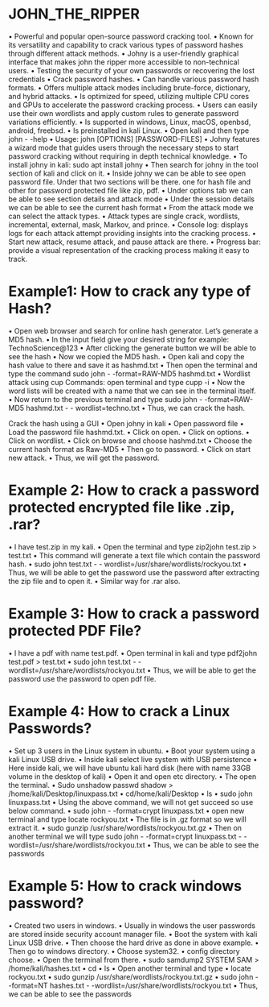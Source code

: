 # JOHN_THE_RIPPER

•	Powerful and popular open-source password cracking tool.
•	Known for its versatility and capability to crack various types of password hashes through different attack methods.
•	Johny is a user-friendly graphical interface that makes john the ripper more accessible to non-technical users.
•	Testing the security of your own passwords or recovering the lost credentials
•	Crack password hashes.
•	Can handle various password hash formats.
•	Offers multiple attack modes including brute-force, dictionary, and hybrid attacks.
•	Is optimized for speed, utilizing multiple CPU cores and GPUs to accelerate the password cracking process.
•	Users can easily use their own wordlists and apply custom rules to generate password variations efficiently. 
•	Is supported in windows, Linux, macOS, openbsd, android, freebsd.
•	Is preinstalled in kali Linux.
•	Open kali and then type john - -help
•	Usage: john [OPTIONS] [PASSWORD-FILES]
•	Johny features a wizard mode that guides users through the necessary steps to start password cracking without requiring in depth technical knowledge.
•	To install johny in kali: sudo apt install johny
•	Then search for johny in the tool section of kali and click on it.
•	Inside johny we can be able to see open password file. Under that two sections will be there. one for hash file and other for password protected file like zip, pdf.
•	Under options tab we can be able to see section details and attack mode
•	Under the session details we can be able to see the current hash format
•	From the attack mode we can select the attack types.
•	Attack types are single crack, wordlists, incremental, external, mask, Markov, and prince.
•	Console log: displays logs for each attack attempt providing insights into the cracking process.
•	Start new attack, resume attack, and pause attack are there.
•	Progress bar: provide a visual representation of the cracking process making it easy to track.

# Example1: How to crack any type of Hash?

•	Open web browser and search for online hash generator. Let’s generate a MD5 hash.
•	In the input field give your desired string for example: TechnoScience@123
•	After clicking the generate button we will be able to see the hash
•	Now we copied the MD5 hash.
•	Open kali and copy the hash value to there and save it as hashmd.txt
•	Then open the terminal and type the command sudo john - -format=RAW-MD5 hashmd.txt
•	Wordlist attack using cup
Commands: open terminal and type
cupp -i
•	Now the word lists will be created with a name that we can see in the terminal itself.
•	Now return to the previous terminal and type sudo john - -format=RAW-MD5 hashmd.txt - -  wordlist=techno.txt
•	Thus, we can crack the hash.

Crack the hash using a GUI
•	Open johny in kali
•	Open password file
•	Load the password file hashmd.txt.
•	Click on open.
•	Click on options.
•	Click on wordlist.
•	Click on browse and choose hashmd.txt
•	Choose the current hash format as Raw-MD5
•	Then go to password.
•	Click on start new attack.
•	Thus, we will get the password.


# Example 2: How to crack a password protected encrypted file like .zip, .rar?

•	I have test.zip in my kali. 
•	Open the terminal and type zip2john test.zip > test.txt
•	This command will generate a text file which contain the password hash.
•	sudo john test.txt - - wordlist=/usr/share/wordlists/rockyou.txt
•	Thus, we will be able to get the password use the password after extracting the zip file and to open it.
•	Similar way for .rar also.

# Example 3: How to crack a password protected PDF File?

•	I have a pdf with name test.pdf.
•	Open terminal in kali and type pdf2john test.pdf > test.txt
•	sudo john test.txt - - wordlist=/usr/share/wordlists/rockyou.txt
•	Thus, we will be able to get the password use the password to open pdf file.


# Example 4: How to crack a Linux Passwords?

•	Set up 3 users in the Linux system in ubuntu.
•	Boot your system using a kali Linux USB drive.
•	Inside kali select live system with USB persistence 
•	Here inside kali, we will have ubuntu kali hard disk (here with name 33GB volume in the desktop of kali)
•	Open it and open etc directory.
•	The open the terminal.
•	Sudo unshadow passwd shadow > /home/kali/Desktop/linuxpass.txt
•	cd/home/kali/Desktop
•	ls
•	sudo john linuxpass.txt
•	Using the above command, we will not get succeed so use below command.
•	sudo john - -format=crypt linuxpass.txt
•	open new terminal and type 
locate rockyou.txt
•	The file is in .gz format so we will extract it.
•	sudo gunzip /usr/share/wordlists/rockyou.txt.gz
•	Then on another terminal we will type
sudo john - -format=crypt linuxpass.txt - -wordlist=/usr/share/wordlists/rockyou.txt
•	Thus, we can be able to see the passwords

# Example 5: How to crack windows password?

•	Created two users in windows.
•	Usually in windows the user passwords are stored inside security account manager file.
•	Boot the system with kali Linux USB drive.
•	Then choose the hard drive as done in above example.
•	Then go to windows directory.
•	Choose system32.
•	config directory choose.
•	Open the terminal from there.
•	sudo samdump2 SYSTEM SAM > /home/kali/hashes.txt
•	cd
•	ls
•	Open another terminal and type
•	locate rockyou.txt
•	sudo gunzip /usr/share/wordlists/rockyou.txt.gz
•	sudo john - -format=NT hashes.txt - -wordlist=/usr/share/wordlists/rockyou.txt
•	Thus, we can be able to see the passwords




